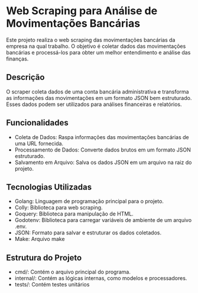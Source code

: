 # Web Scraping para Análise de Movimentações Bancárias

Este projeto realiza o web scraping das movimentações bancárias da empresa na qual trabalho. O objetivo é coletar dados das movimentações bancárias e processá-los para obter um melhor entendimento e análise das finanças.

## Descrição
O scraper coleta dados de uma conta bancária administrativa e transforma as informações das movimentações em um formato JSON bem estruturado. Esses dados podem ser utilizados para análises financeiras e relatórios.

## Funcionalidades
- Coleta de Dados: Raspa informações das movimentações bancárias de uma URL fornecida.
- Processamento de Dados: Converte dados brutos em um formato JSON estruturado.
- Salvamento em Arquivo: Salva os dados JSON em um arquivo na raiz do projeto.

## Tecnologias Utilizadas
- Golang: Linguagem de programação principal para o projeto.
- Colly: Biblioteca para web scraping.
- Goquery: Biblioteca para manipulação de HTML.
- Godotenv: Biblioteca para carregar variáveis de ambiente de um arquivo .env.
- JSON: Formato para salvar e estruturar os dados coletados.
- Make: Arquivo make

## Estrutura do Projeto
- cmd/: Contém o arquivo principal do programa.
- internal/: Contém as lógicas internas, como modelos e processadores.
- tests/: Contém testes unitários
